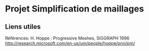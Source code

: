 # Projet Simplification de maillages

## Liens utiles

Références: H. Hoppe : Progressive Meshes, SIGGRAPH 1996
http://research.microsoft.com/en-us/um/people/hoppe/proj/pm/

